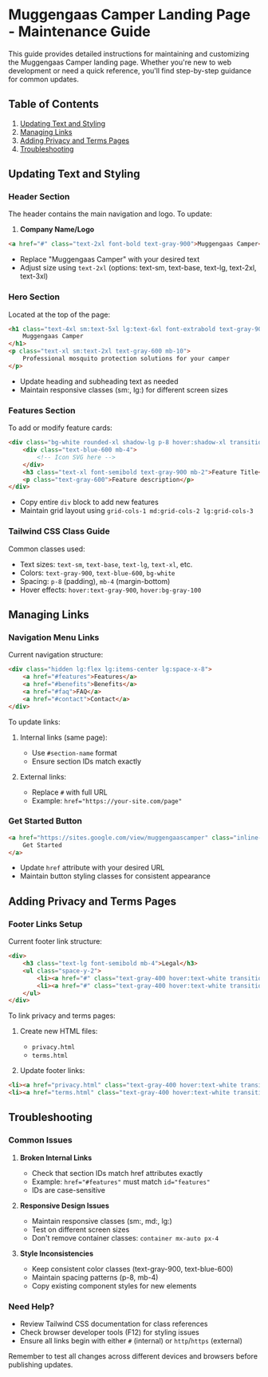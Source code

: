 # Muggengaas Camper Landing Page - Maintenance Guide

This guide provides detailed instructions for maintaining and customizing the Muggengaas Camper landing page. Whether you're new to web development or need a quick reference, you'll find step-by-step guidance for common updates.

## Table of Contents
1. [Updating Text and Styling](#updating-text-and-styling)
2. [Managing Links](#managing-links)
3. [Adding Privacy and Terms Pages](#adding-privacy-and-terms-pages)
4. [Troubleshooting](#troubleshooting)

## Updating Text and Styling

### Header Section
The header contains the main navigation and logo. To update:

1. **Company Name/Logo**
```html
<a href="#" class="text-2xl font-bold text-gray-900">Muggengaas Camper</a>
```
- Replace "Muggengaas Camper" with your desired text
- Adjust size using `text-2xl` (options: text-sm, text-base, text-lg, text-2xl, text-3xl)

### Hero Section
Located at the top of the page:
```html
<h1 class="text-4xl sm:text-5xl lg:text-6xl font-extrabold text-gray-900 tracking-tight mb-8">
    Muggengaas Camper
</h1>
<p class="text-xl sm:text-2xl text-gray-600 mb-10">
    Professional mosquito protection solutions for your camper
</p>
```
- Update heading and subheading text as needed
- Maintain responsive classes (sm:, lg:) for different screen sizes

### Features Section
To add or modify feature cards:
```html
<div class="bg-white rounded-xl shadow-lg p-8 hover:shadow-xl transition duration-300 transform hover:scale-105">
    <div class="text-blue-600 mb-4">
        <!-- Icon SVG here -->
    </div>
    <h3 class="text-xl font-semibold text-gray-900 mb-2">Feature Title</h3>
    <p class="text-gray-600">Feature description</p>
</div>
```
- Copy entire `div` block to add new features
- Maintain grid layout using `grid-cols-1 md:grid-cols-2 lg:grid-cols-3`

### Tailwind CSS Class Guide
Common classes used:
- Text sizes: `text-sm`, `text-base`, `text-lg`, `text-xl`, etc.
- Colors: `text-gray-900`, `text-blue-600`, `bg-white`
- Spacing: `p-8` (padding), `mb-4` (margin-bottom)
- Hover effects: `hover:text-gray-900`, `hover:bg-gray-100`

## Managing Links

### Navigation Menu Links
Current navigation structure:
```html
<div class="hidden lg:flex lg:items-center lg:space-x-8">
    <a href="#features">Features</a>
    <a href="#benefits">Benefits</a>
    <a href="#faq">FAQ</a>
    <a href="#contact">Contact</a>
</div>
```

To update links:
1. Internal links (same page):
   - Use `#section-name` format
   - Ensure section IDs match exactly
   
2. External links:
   - Replace `#` with full URL
   - Example: `href="https://your-site.com/page"`

### Get Started Button
```html
<a href="https://sites.google.com/view/muggengaascamper" class="inline-flex items-center justify-center px-4 py-2 border border-transparent rounded-md shadow-sm text-base font-medium text-white bg-blue-600 hover:bg-blue-700">
    Get Started
</a>
```
- Update `href` attribute with your desired URL
- Maintain button styling classes for consistent appearance

## Adding Privacy and Terms Pages

### Footer Links Setup
Current footer link structure:
```html
<div>
    <h3 class="text-lg font-semibold mb-4">Legal</h3>
    <ul class="space-y-2">
        <li><a href="#" class="text-gray-400 hover:text-white transition-colors duration-200">Privacy Policy</a></li>
        <li><a href="#" class="text-gray-400 hover:text-white transition-colors duration-200">Terms of Service</a></li>
    </ul>
</div>
```

To link privacy and terms pages:
1. Create new HTML files:
   - `privacy.html`
   - `terms.html`

2. Update footer links:
```html
<li><a href="privacy.html" class="text-gray-400 hover:text-white transition-colors duration-200">Privacy Policy</a></li>
<li><a href="terms.html" class="text-gray-400 hover:text-white transition-colors duration-200">Terms of Service</a></li>
```

## Troubleshooting

### Common Issues

1. **Broken Internal Links**
   - Check that section IDs match href attributes exactly
   - Example: `href="#features"` must match `id="features"`
   - IDs are case-sensitive

2. **Responsive Design Issues**
   - Maintain responsive classes (sm:, md:, lg:)
   - Test on different screen sizes
   - Don't remove container classes: `container mx-auto px-4`

3. **Style Inconsistencies**
   - Keep consistent color classes (text-gray-900, text-blue-600)
   - Maintain spacing patterns (p-8, mb-4)
   - Copy existing component styles for new elements

### Need Help?
- Review Tailwind CSS documentation for class references
- Check browser developer tools (F12) for styling issues
- Ensure all links begin with either `#` (internal) or `http`/`https` (external)

Remember to test all changes across different devices and browsers before publishing updates.